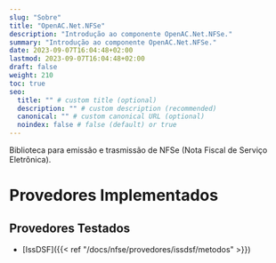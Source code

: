 ```yaml
---
slug: "Sobre"
title: "OpenAC.Net.NFSe"
description: "Introdução ao componente OpenAC.Net.NFSe."
summary: "Introdução ao componente OpenAC.Net.NFSe."
date: 2023-09-07T16:04:48+02:00
lastmod: 2023-09-07T16:04:48+02:00
draft: false
weight: 210
toc: true
seo:
  title: "" # custom title (optional)
  description: "" # custom description (recommended)
  canonical: "" # custom canonical URL (optional)
  noindex: false # false (default) or true
---
```


Biblioteca para emissão e trasmissão de NFSe (Nota Fiscal de Serviço Eletrônica).

# Provedores Implementados

## Provedores Testados

- [IssDSF]({{< ref "/docs/nfse/provedores/issdsf/metodos" >}})